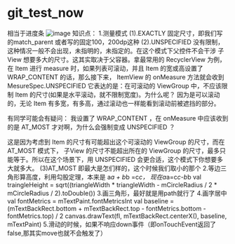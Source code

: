 # git_test_now
相当于进度条
![image](https://user-images.githubusercontent.com/31264313/211251387-b9ce877a-f6f3-4b73-b5b3-882cd06c9022.png)
知识点： 1.测量模式 (1).EXACTLY 固定尺寸，即我们写的match_parent 或者写的固定100，200dp这种
                   (2).UNSPECIFIED 没有限制，这种情况一般不会出现，未指明的，未指定的。在这个模式下父控件不会干涉 子View 想要多大的尺寸。这其实取决于父容器。拿最常用的       RecyclerView 为例，在 Item 进行 measure 时，如果列表可滚动，并且 Item 的宽或高设置了 WRAP_CONTENT 的话，那么接下来， ItemView 的 onMeasure 方法就会收到 MesureSpec.UNSPECIFIED 它表达的是：在可滚动的 ViewGroup 中，不应该限制 Item 的尺寸(如果是水平滚动，就不限制宽度)。为什么呢？ 因为是可以滚动的，无论 Item 有多宽，有多高，通过滚动也一样能看到滚动前被遮挡的部分。

有同学可能会有疑问： 我设置了 WRAP_CONTENT ，在 onMeasure 中应该收到的是 AT_MOST 才对啊，为什么会强制变成 UNSPECIFIED ？

这是因为考虑到 Item 的尺寸有可能超出这个可滚动的 ViewGroup 的尺寸，而在 AT_MOST 模式下， 子View 的尺寸不能超出所在的 ViewGroup 的尺寸，最多只能等于。所以在这个场景下，用 UNSPECIFIED 会更合适，这个模式下你想要多大就多大。
                    (3)AT_MOST 即最大是怎们样的，这个时候我们取小的那个
         2.等边三角形算高度，利用勾股定理，本来是 a*a + b*b =c*c， 现在a*a=c*c-b*b
         val traingleHeight = sqrt((triangleWidth * triangleWidth - mCircleRadius / 2 * mCircleRadius / 2).toDouble())
         3.画三角形，最好就是用path就行了
         4.画字居中
          val fontMetrics = mTextPaint.fontMetricsInt
        val baseline = (mTextBackRect.bottom + mTextBackRect.top - fontMetrics.bottom - fontMetrics.top) / 2
        canvas.drawText(fl, mTextBackRect.centerX(), baseline, mTextPaint)
        5.滑动的时候，如果不响应down事件（即onTouchEvent返回了false,那其实move也就不会触发了）
